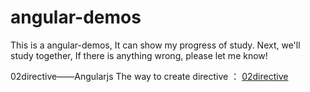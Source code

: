# angular-demos
This is a angular-demos, It can show my progress of study. Next, we'll study together, If there is anything wrong, please let me know! 

02directive——Angularjs The way to create directive ：
[02directive](https://github.com/flyingpig2016/angular-demos/tree/master/02directive)
